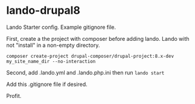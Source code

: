 # lando-drupal8
Lando Starter config. Example gitignore file.

First, create a the project with composer before adding lando. Lando with not "install" in a non-empty directory.

```composer create-project drupal-composer/drupal-project:8.x-dev my_site_name_dir --no-interaction```

Second, add .lando.yml and .lando.php.ini then run ```lando start```

Add this .gitignore file if desired.

Profit.
